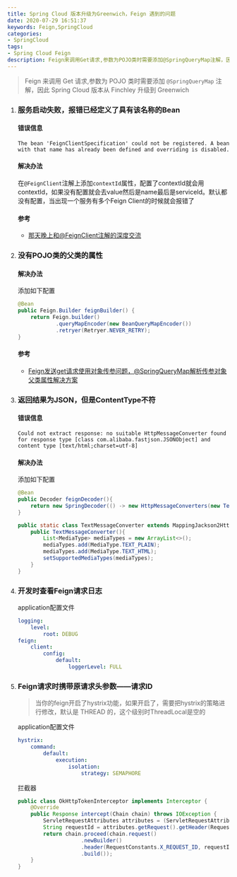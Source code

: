 ```yaml
---
title: Spring Cloud 版本升级为Greenwich，Feign 遇到的问题
date: 2020-07-29 16:51:37
keywords: Feign,SpringCloud
categories: 
- SpringCloud
tags:
- Spring Cloud Feign
description: Feign来调用Get请求,参数为POJO类时需要添加@SpringQueryMap注解，因此Spring Cloud版本从Finchley升级到Greenwich，之后所遇到的问题
---
```


> Feign 来调用 Get 请求,参数为 POJO 类时需要添加 `@SpringQueryMap` 注解，因此 Spring Cloud 版本从 Finchley 升级到 Greenwich

1. ### 服务启动失败，报错已经定义了具有该名称的Bean

    #### 错误信息

    ```
    The bean 'FeignClientSpecification' could not be registered. A bean with that name has already been defined and overriding is disabled.
    ```

    #### 解决办法

    在`@FeignClient`注解上添加`contextId`属性，配置了contextId就会用contextId，如果没有配置就会去value然后是name最后是serviceId。默认都没有配置，当出现一个服务有多个Feign Client的时候就会报错了

    #### 参考

    - [那天晚上和@FeignClient注解的深度交流](https://juejin.im/post/5e13e8116fb9a0481e2796a3#heading-5)

2. ### 没有POJO类的父类的属性

    #### 解决办法

    添加如下配置

    ```java
    @Bean
    public Feign.Builder feignBuilder() {
        return Feign.builder()
                .queryMapEncoder(new BeanQueryMapEncoder())
                .retryer(Retryer.NEVER_RETRY);
    }
    ```

    #### 参考

    - [Feign发送get请求使用对象传参问题，@SpringQueryMap解析传参对象父类属性解决方案](https://blog.csdn.net/li295214001/article/details/90410945)

3. ### 返回结果为JSON，但是ContentType不符

    #### 错误信息

    ```
    Could not extract response: no suitable HttpMessageConverter found for response type [class com.alibaba.fastjson.JSONObject] and content type [text/html;charset=utf-8]
    ```

    #### 解决办法

    添加如下配置

    ```java
    @Bean
    public Decoder feignDecoder(){
        return new SpringDecoder(() -> new HttpMessageConverters(new TextMessageConverter()));
    }

    public static class TextMessageConverter extends MappingJackson2HttpMessageConverter {
        public TextMessageConverter(){
            List<MediaType> mediaTypes = new ArrayList<>();
            mediaTypes.add(MediaType.TEXT_PLAIN);
            mediaTypes.add(MediaType.TEXT_HTML);
            setSupportedMediaTypes(mediaTypes);
        }
    }
    ```

4. ### 开发时查看Feign请求日志

    application配置文件
    ```yml
    logging:
        level:
            root: DEBUG
    feign:
        client:
            config:
                default:
                    loggerLevel: FULL
    ```

5. ### Feign请求时携带原请求头参数——请求ID

    > 当你的feign开启了hystrix功能，如果开启了，需要把hystrix的策略进行修改，默认是 THREAD 的，这个级别时ThreadLocal是空的
    
    application配置文件
    ```yml
    hystrix:
        command:
            default:
                execution:
                    isolation:
                        strategy: SEMAPHORE
    ```

    拦截器
    ```java
    public class OkHttpTokenInterceptor implements Interceptor {
        @Override
        public Response intercept(Chain chain) throws IOException {
            ServletRequestAttributes attributes = (ServletRequestAttributes) RequestContextHolder.getRequestAttributes();
            String requestId = attributes.getRequest().getHeader(RequestConstants.X_REQUEST_ID);
            return chain.proceed(chain.request()
                        .newBuilder()
                        .header(RequestConstants.X_REQUEST_ID, requestId)
                        .build());
        }
    }
    ```
